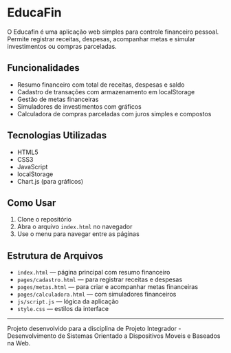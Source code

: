 # EducaFin

O Educafin é uma aplicação web simples para controle financeiro pessoal. Permite registrar receitas, despesas, acompanhar metas e simular investimentos ou compras parceladas.

## Funcionalidades

- Resumo financeiro com total de receitas, despesas e saldo
- Cadastro de transações com armazenamento em localStorage
- Gestão de metas financeiras
- Simuladores de investimentos com gráficos
- Calculadora de compras parceladas com juros simples e compostos

## Tecnologias Utilizadas

- HTML5
- CSS3
- JavaScript
- localStorage
- Chart.js (para gráficos)

## Como Usar

1. Clone o repositório
2. Abra o arquivo `index.html` no navegador
3. Use o menu para navegar entre as páginas

## Estrutura de Arquivos

- `index.html` — página principal com resumo financeiro
- `pages/cadastro.html` — para registrar receitas e despesas
- `pages/metas.html` — para criar e acompanhar metas financeiras
- `pages/calculadora.html` — com simuladores financeiros
- `js/script.js` — lógica da aplicação
- `style.css` — estilos da interface

---

Projeto desenvolvido para a disciplina de Projeto Integrador - Desenvolvimento de Sistemas Orientado a Dispositivos Moveis e Baseados na Web.
